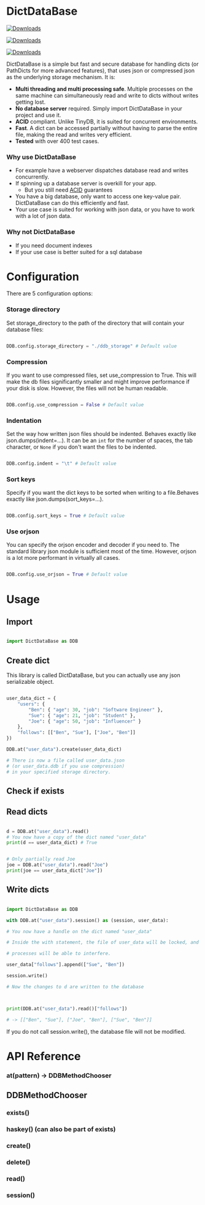 # DictDataBase



[![Downloads](https://pepy.tech/badge/dictdatabase)](https://pepy.tech/project/dictdatabase)

[![Downloads](https://pepy.tech/badge/dictdatabase/month)](https://pepy.tech/project/dictdatabase)

[![Downloads](https://pepy.tech/badge/dictdatabase/week)](https://pepy.tech/project/dictdatabase)

DictDataBase is a simple but fast and secure database for handling dicts (or PathDicts for more advanced features), that uses json or compressed json as the underlying storage mechanism. It is:
- **Multi threading and multi processing safe**. Multiple processes on the same machine can simultaneously read and write to dicts without writes getting lost.
- **No database server** required. Simply import DictDataBase in your project and use it.
- **ACID** compliant. Unlike TinyDB, it is suited for concurrent environments.
- **Fast**. A dict can be accessed partially without having to parse the entire file, making the read and writes very efficient.
- **Tested** with over 400 test cases.

### Why use DictDataBase
- For example have a webserver dispatches database read and writes concurrently.
- If spinning up a database server is overkill for your app.
	- But you still need [ACID](https://en.wikipedia.org/wiki/ACID) guarantees
- You have a big database, only want to access one key-value pair. DictDataBase can do this efficiently and fast.
- Your use case is suited for working with json data, or you have to work with a lot of json data.

### Why not DictDataBase
- If you need document indexes
- If your use case is better suited for a sql database


# Configuration
There are 5 configuration options:

### Storage directory
Set storage_directory to the path of the directory that will contain your database files:
```python

DDB.config.storage_directory = "./ddb_storage" # Default value
```

### Compression
If you want to use compressed files, set use_compression to True.
This will make the db files significantly smaller and might improve performance if your disk is slow. However, the files will not be human readable.
```python

DDB.config.use_compression = False # Default value

```

### Indentation
Set the way how written json files should be indented. Behaves exactly like json.dumps(indent=...). It can be an `int` for the number of spaces, the tab character, or `None` if you don't want the files to be indented.
```python

DDB.config.indent = "\t" # Default value

```


### Sort keys
Specify if you want the dict keys to be sorted when writing to a file.Behaves exactly like json.dumps(sort_keys=...).
```python

DDB.config.sort_keys = True # Default value

```

### Use orjson
You can specify the orjson encoder and decoder if you need to.
The standard library json module is sufficient most of the time.
However, orjson is a lot more performant in virtually all cases.
```python

DDB.config.use_orjson = True # Default value

```


# Usage

## Import

```python

import DictDataBase as DDB

```


## Create dict
This library is called DictDataBase, but you can actually use any json serializable object.
```python

user_data_dict = {
	"users": {
		"Ben": { "age": 30, "job": "Software Engineer" },
		"Sue": { "age": 21, "job": "Student" },
		"Joe": { "age": 50, "job": "Influencer" }
	},
	"follows": [["Ben", "Sue"], ["Joe", "Ben"]]
})

DDB.at("user_data").create(user_data_dict)

# There is now a file called user_data.json
# (or user_data.ddb if you use compression)
# in your specified storage directory.
```

## Check if exists



## Read dicts

```python

d = DDB.at("user_data").read()
# You now have a copy of the dict named "user_data"
print(d == user_data_dict) # True


# Only partially read Joe
joe = DDB.at("user_data").read("Joe")
print(joe == user_data_dict["Joe"])

```


## Write dicts
```python

import DictDataBase as DDB

with DDB.at("user_data").session() as (session, user_data):

# You now have a handle on the dict named "user_data"

# Inside the with statement, the file of user_data will be locked, and no other

# processes will be able to interfere.

user_data["follows"].append(["Sue", "Ben"])

session.write()

# Now the changes to d are written to the database



print(DDB.at("user_data").read()["follows"])

# -> [["Ben", "Sue"], ["Joe", "Ben"], ["Sue", "Ben"]]

```

If you do not call session.write(), the database file will not be modified.


# API Reference

### at(pattern) -> DDBMethodChooser

## DDBMethodChooser

### exists()

### haskey() (can also be part of exists)

### create()

### delete()

### read()

### session()
